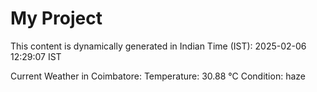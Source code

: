 # My Project

This content is dynamically generated in Indian Time (IST): 2025-02-06 12:29:07 IST


Current Weather in Coimbatore:
Temperature: 30.88 °C
Condition: haze
